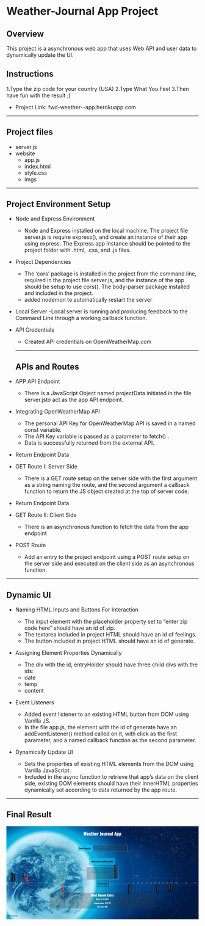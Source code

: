 # Weather-Journal App Project

## Overview

This project is a asynchronous web app that uses Web API and user data to dynamically update the UI.

## Instructions

1.Type the zip code for your country (USA)
2.Type What You Feel
3.Then have fun with the result ;)

- Project Link: fwd-weather--app.herokuapp.com

---

## Project files

- server.js
- website
  - app.js
  - index.html
  - style.css
  - imgs

---

## Project Environment Setup

- Node and Express Environment

  - Node and Express installed on the local machine. The project file server.js is require express(), and create an instance of their app using express.
    The Express app instance should be pointed to the project folder with .html, .css, and .js files.

- Project Dependencies
  - The ‘cors’ package is installed in the project from the command line, required in the project file server.js, and the instance of the app should be setup to use cors().
    The body-parser package installed and included in the project.
  - added nodemon to automatically restart the server
- Local Server
  -Local server is running and producing feedback to the Command Line through a working callback function.

- API Credentials

  - Created API credentials on OpenWeatherMap.com

  ***

  ## APIs and Routes

- APP API Endpoint
  - There is a JavaScript Object named projectData initiated in the file server.jsto act as the app API endpoint.
- Integrating OpenWeatherMap API
  - The personal API Key for OpenWeatherMap API is saved in a named const variable.
  - The API Key variable is passed as a parameter to fetch() .
  - Data is successfully returned from the external API.
- Return Endpoint Data
- GET Route I: Server Side

  - There is a GET route setup on the server side with the first argument as a string naming the route, and the second argument a callback function to return the JS object created at the top of server code.

- Return Endpoint Data
- GET Route II: Client Side
  - There is an asynchronous function to fetch the data from the app endpoint
- POST Route
  - Add an entry to the project endpoint using a POST route setup on the server side and executed on the client side as an asynchronous function.

---

## Dynamic UI

- Naming HTML Inputs and Buttons For Interaction

  - The input element with the placeholder property set to “enter zip code here” should have an id of zip.
  - The textarea included in project HTML should have an id of feelings.
  - The button included in project HTML should have an id of generate.

- Assigning Element Properties Dynamically

  - The div with the id, entryHolder should have three child divs with the ids:
  - date
  - temp
  - content

- Event Listeners
  - Added event listener to an existing HTML button from DOM using Vanilla JS.
  - In the file app.js, the element with the id of generate have an addEventListener() method called on it, with click as the first parameter, and a named callback function as the second parameter.
- Dynamically Update UI
  - Sets the properties of existing HTML elements from the DOM using Vanilla JavaScript.
  - Included in the async function to retrieve that app’s data on the client side, existing DOM elements should have their innerHTML properties dynamically set according to data returned by the app route.

---

## Final Result

![img](projectIMG/Weather-Journal-APP.png)
